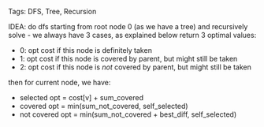 Tags: DFS, Tree, Recursion

IDEA:
    do dfs starting from root node 0 (as we have a tree)
    and recursively solve - we always have 3 cases, as explained below
return 3 optimal values:
- 0: opt cost if this node is definitely taken
- 1: opt cost if this node is covered by parent, but might still be taken
- 2: opt cost if this node is _not_ covered by parent, but might still be taken
 
then for current node, we have: 
- selected opt    = cost[v] + sum_covered
- covered opt     = min(sum_not_covered, self_selected)
- not covered opt = min(sum_not_covered + best_diff, self_selected)